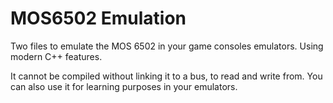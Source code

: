 # MOS6502 Emulation

Two files to emulate the MOS 6502 in your game consoles emulators.
Using modern C++ features.

It cannot be compiled without linking it to a bus, to read and write from.
You can also use it for learning purposes in your emulators.
